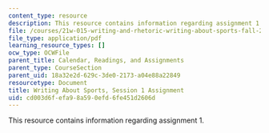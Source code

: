 ```yaml
---
content_type: resource
description: This resource contains information regarding assignment 1.
file: /courses/21w-015-writing-and-rhetoric-writing-about-sports-fall-2013/cd003d6fefa98a590efd6fe451d2606d_MIT21W_015F13_Assignment1.pdf
file_type: application/pdf
learning_resource_types: []
ocw_type: OCWFile
parent_title: Calendar, Readings, and Assignments
parent_type: CourseSection
parent_uid: 18a32e2d-629c-3de0-2173-a04e88a22849
resourcetype: Document
title: Writing About Sports, Session 1 Assignment
uid: cd003d6f-efa9-8a59-0efd-6fe451d2606d
---
```

This resource contains information regarding assignment 1.


